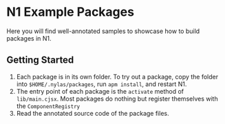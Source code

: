 # N1 Example Packages

Here you will find well-annotated samples to showcase how to build
packages in N1.

## Getting Started

1. Each package is in its own folder. To try out a package, copy the folder
   into `$HOME/.nylas/packages`, run `apm install`, and restart N1.
2. The entry point of each package is the `activate` method of
   `lib/main.cjsx`. Most packages do nothing but register themselves with
   the `ComponentRegistry`
3. Read the annotated source code of the package files.
